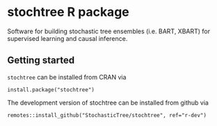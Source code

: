# stochtree R package

Software for building stochastic tree ensembles (i.e. BART, XBART) for supervised learning and causal inference.

## Getting started

`stochtree` can be installed from CRAN via

```
install.package("stochtree")
```

The development version of stochtree can be installed from github via

```
remotes::install_github("StochasticTree/stochtree", ref="r-dev")
```
